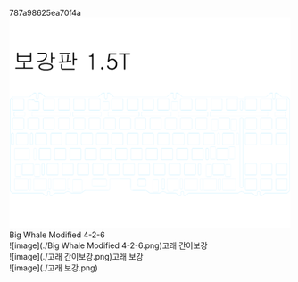 787a98625ea70f4a<br/>![image](./787a98625ea70f4a.png)Big Whale Modified 4-2-6<br/>![image](./Big Whale Modified 4-2-6.png)고래 간이보강<br/>![image](./고래 간이보강.png)고래 보강<br/>![image](./고래 보강.png)